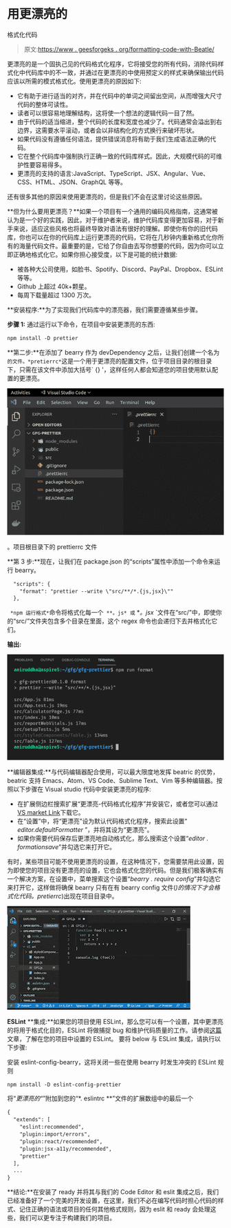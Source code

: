 # 用更漂亮的

格式化代码

> 原文:[https://www . geesforgeks . org/formatting-code-with-Beatle/](https://www.geeksforgeeks.org/formatting-code-with-prettier/)

更漂亮的是一个固执己见的代码格式化程序，它将接受您的所有代码，消除代码样式化中代码库中的不一致，并通过在更漂亮的中使用预定义的样式来确保输出代码应该以所需的模式格式化。使用更漂亮的原因如下:

*   它有助于进行适当的对齐，并在代码中的单词之间留出空间，从而增强大尺寸代码的整体可读性。
*   读者可以很容易地理解结构，这将使一个想法的逻辑代码一目了然。
*   由于代码的适当缩进，整个代码的长度和宽度也减少了。代码通常会溢出到右边界，这需要水平滚动，或者会以非结构化的方式换行来破坏形状。
*   如果代码没有遵循任何语法，提供错误消息将有助于我们生成语法正确的代码。
*   它在整个代码库中强制执行正确一致的代码库样式。因此，大规模代码的可维护性要容易得多。
*   更漂亮的支持的语言:JavaScript、TypeScript、JSX、Angular、Vue、CSS、HTML、JSON、GraphQL 等等。

还有很多其他的原因来使用更漂亮的，但是我们不会在这里讨论这些原因。

**但为什么要用更漂亮？**如果一个项目有一个通用的编码风格指南，这通常被认为是一个好的实践，因此，对于维护者来说，维护代码库变得更加容易，对于新手来说，适应这些风格也将最终导致对语法有很好的理解。即使你有你的旧代码库，你也可以在你的代码库上运行更漂亮的代码，它将在几秒钟内重新格式化你所有的海量代码文件。最重要的是，它给了你自由去写你想要的代码，因为你可以立即正确地格式化它。如果你担心接受度，以下是可能的统计数据:

*   被各种大公司使用，如脸书、Spotify、Discord、PayPal、Dropbox、ESLint 等等。
*   Github 上超过 40k+颗星。
*   每周下载量超过 1300 万次。

**安装程序:**为了实现我们代码库中的漂亮器，我们需要遵循某些步骤。

**步骤 1:** 通过运行以下命令，在项目中安装更漂亮的东西:

```html
npm install -D prettier
```

**第二步:**在添加了 bearry 作为 devDependency 之后，让我们创建一个名为`的文件。*pretierrc*`这是一个用于更漂亮的配置文件，位于项目目录的根目录下，只需在该文件中添加大括号` {} '，这样任何人都会知道您的项目使用默认配置的更漂亮。

![](img/43fdef9bef50bd2ec28d849fbe07cb1c.png)

。项目根目录下的 prettierrc 文件

**第 3 步:**现在，让我们在 package.json 的“scripts”属性中添加一个命令来运行 bearry。

```html
  "scripts": {
    "format": "prettier --write \"src/**/*.{js,jsx}\""
  },
```

` *npm 运行格式*`命令将格式化每一个` **。js* 或` **。jsx* `文件在“src/”中，即使你的“src/”文件夹包含多个目录在里面，这个 regex 命令也会递归下去并格式化它们。

**输出:**

![](img/90bd263e89dfb458d42d75c38dd0ca77.png)

**编辑器集成:**与代码编辑器配合使用，可以最大限度地发挥 beatric 的优势，beatric 支持 Emacs、Atom、VS Code、Sublime Text、Vim 等多种编辑器。按照以下步骤在 Visual studio 代码中安装更漂亮的程序:

*   在扩展侧边栏搜索扩展“更漂亮-代码格式化程序”并安装它，或者您可以通过[VS market Link](https://marketplace.visualstudio.com/items?itemName=esbenp.prettier-vscode)下载它。
*   在“设置”中，将“更漂亮”设为默认代码格式化程序，搜索此设置“ *editor.defaultFormatter* ”，并将其设为“更漂亮”。
*   如果你需要代码保存后更漂亮地自动格式化，那么搜索这个设置“*editor . formationsave*”并勾选它来打开它。

有时，某些项目可能不使用更漂亮的设置，在这种情况下，您需要禁用此设置，因为即使您的项目没有更漂亮的设置，它也会格式化您的代码。但是我们极客确实有一个解决方案，在设置中，菜单搜索这个设置“*bearry . require config*”并勾选它来打开它，这样做将确保 bearry 只有在有 bearry config 文件(*)的情况下才会格式化代码。pretierrc*)出现在项目目录中。

![](img/0cfb71e100d95fd534e0acbc6576cfb6.png)

**ESLint** **集成:**如果您的项目使用 ESLint，那么您可以有一个设置，其中更漂亮的将用于格式化目的，ESLint 将做捕捉 bug 和维护代码质量的工作。请参阅[这篇](https://www.geeksforgeeks.org/how-to-configure-eslint-for-react-projects/)文章，了解在您的项目中设置的 ESLint。
要将 below 与 ESLint 集成，请执行以下步骤:

安装 eslint-config-bearry，这将关闭一些在使用 bearry 时发生冲突的 ESLint 规则

```html
npm install -D eslint-config-prettier
```

将“*更漂亮的“*”附加到您的“*. eslintrc **”文件的扩展数组中的最后一个

```html
{
  "extends": [
    "eslint:recommended",
    "plugin:import/errors",
    "plugin:react/recommended",
    "plugin:jsx-a11y/recommended",
    "prettier"                        
  ],
  ...
}
```

**结论:**在安装了 ready 并将其与我们的 Code Editor 和 eslit 集成之后，我们已经准备好了一个完美的开发设置，在这里，我们不必在编写代码时担心代码的样式、记住正确的语法或项目的任何其他格式规则，因为 eslit 和 ready 会处理这些，我们可以更专注于构建我们的项目。
